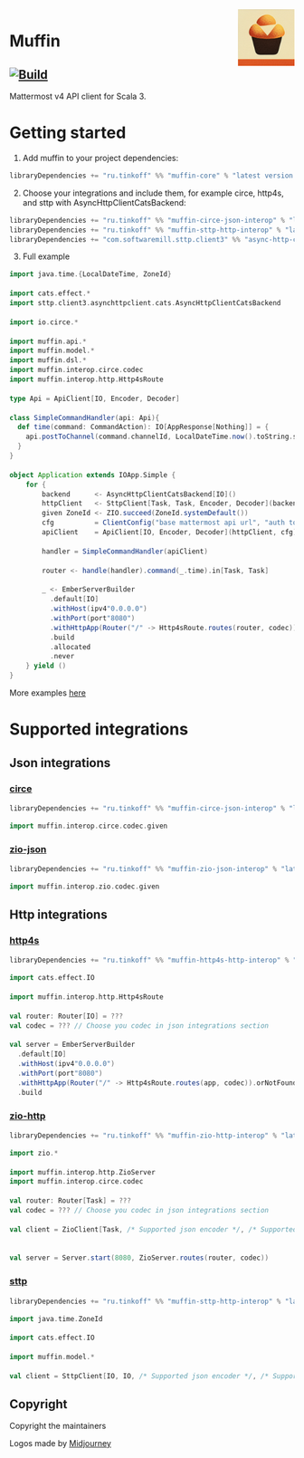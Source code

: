 <img align="right" src="images/logo.png" height="100px" style="padding-left: 20px"/>

# Muffin

[![Build](https://github.com/tinkoff/muffin/workflows/CI/badge.svg)](https://github.com/Tinkoff/muffin/actions?query=workflow%3ACI+branch%3Amaster)
----

Mattermost v4 API client for Scala 3.

# Getting started


1. Add muffin to your project dependencies:

```sbt
libraryDependencies += "ru.tinkoff" %% "muffin-core" % "latest version in badge"
```

2. Choose your integrations and include them, 
for example circe, http4s, and sttp with AsyncHttpClientCatsBackend:

```sbt
libraryDependencies += "ru.tinkoff" %% "muffin-circe-json-interop" % "latest version in badge"
libraryDependencies += "ru.tinkoff" %% "muffin-sttp-http-interop" % "latest version in badge"
libraryDependencies += "com.softwaremill.sttp.client3" %% "async-http-client-backend-cats" % "3.7.6"
```

3. Full example

```scala
import java.time.{LocalDateTime, ZoneId}

import cats.effect.*
import sttp.client3.asynchttpclient.cats.AsyncHttpClientCatsBackend

import io.circe.*

import muffin.api.*
import muffin.model.*
import muffin.dsl.*
import muffin.interop.circe.codec
import muffin.interop.http.Http4sRoute

type Api = ApiClient[IO, Encoder, Decoder]

class SimpleCommandHandler(api: Api){
  def time(command: CommandAction): IO[AppResponse[Nothing]] = {
    api.postToChannel(command.channelId, LocalDateTime.now().toString.some).as(ok)
  }
}

object Application extends IOApp.Simple {
    for {
        backend      <- AsyncHttpClientCatsBackend[IO]()
        httpClient   <- SttpClient[Task, Task, Encoder, Decoder](backend)
        given ZoneId <- ZIO.succeed(ZoneId.systemDefault())
        cfg          = ClientConfig("base mattermost api url", "auth token", "bot name", "your service base url")
        apiClient    = ApiClient[IO, Encoder, Decoder](httpClient, cfg)(codec)
      
        handler = SimpleCommandHandler(apiClient)
      
        router <- handle(handler).command(_.time).in[Task, Task]
      
        _ <- EmberServerBuilder
          .default[IO]
          .withHost(ipv4"0.0.0.0")
          .withPort(port"8080")
          .withHttpApp(Router("/" -> Http4sRoute.routes(router, codec)).orNotFound)
          .build
          .allocated
          .never
    } yield ()
}
```

More examples [here](https://github.com/little-inferno/muffin/tree/oss/modules/examples)

# Supported integrations

## Json integrations

### [circe](https://github.com/circe/circe)

```sbt
libraryDependencies += "ru.tinkoff" %% "muffin-circe-json-interop" % "latest version in badge"
```

```scala
import muffin.interop.circe.codec.given
```

### [zio-json](https://github.com/zio/zio-json)

```sbt
libraryDependencies += "ru.tinkoff" %% "muffin-zio-json-interop" % "latest version in badge"
```

```scala
import muffin.interop.zio.codec.given
```

## Http integrations

### [http4s](https://github.com/http4s/http4s)

```sbt
libraryDependencies += "ru.tinkoff" %% "muffin-http4s-http-interop" % "latest version in badge"
```

```scala
import cats.effect.IO

import muffin.interop.http.Http4sRoute

val router: Router[IO] = ???
val codec = ??? // Choose you codec in json integrations section

val server = EmberServerBuilder
  .default[IO]
  .withHost(ipv4"0.0.0.0")
  .withPort(port"8080")
  .withHttpApp(Router("/" -> Http4sRoute.routes(app, codec)).orNotFound)
  .build
```

### [zio-http](https://github.com/dream11/zio-http)

```sbt
libraryDependencies += "ru.tinkoff" %% "muffin-zio-http-interop" % "latest version in badge"
```

```scala
import zio.*

import muffin.interop.http.ZioServer
import muffin.interop.circe.codec

val router: Router[Task] = ???
val codec = ??? // Choose you codec in json integrations section

val client = ZioClient[Task, /* Supported json encoder */, /* Supported json decoder */](codec)


val server = Server.start(8080, ZioServer.routes(router, codec))
```

### [sttp](https://github.com/softwaremill/sttp)

```sbt
libraryDependencies += "ru.tinkoff" %% "muffin-sttp-http-interop" % "latest version in badge"
```

```scala
import java.time.ZoneId

import cats.effect.IO

import muffin.model.*

val client = SttpClient[IO, IO, /* Supported json encoder */, /* Supported json decoder */](backend, codec)
```

## Copyright

Copyright the maintainers

Logos made by [Midjourney](https://discord.com/channels/662267976984297473/976997500349186119/1016053747639656498)
